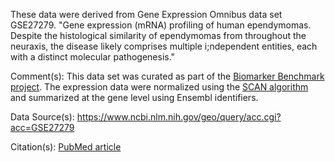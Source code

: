 These data were derived from Gene Expression Omnibus data set GSE27279. "Gene expression (mRNA) profiling of human ependymomas. Despite the histological similarity of ependymomas from throughout the neuraxis, the disease likely comprises multiple i;ndependent entities, each with a distinct molecular pathogenesis."

Comment(s): This data set was curated as part of the [Biomarker Benchmark project](https://osf.io/ssk3t/). The expression data were normalized using the [SCAN algorithm](https://bioconductor.org/packages/release/bioc/html/SCAN.UPC.html) and summarized at the gene level using Ensembl identifiers.

Data Source(s): https://www.ncbi.nlm.nih.gov/geo/query/acc.cgi?acc=GSE27279

Citation(s): [PubMed article](https://www.ncbi.nlm.nih.gov/pubmed/21840481)
